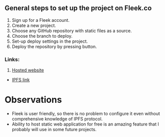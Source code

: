 ## General steps to set up the project on Fleek.co

1. Sign up for a Fleek account.
2. Create a new project.
3. Choose any GitHub repository with static files as a source.
4. Choose the branch to deploy.
5. Set-up deploy settings in the project.
6. Deploy the repository by pressing button.

### Links:

1. [Hosted website](https://jolly-surf-7395.on.fleek.co)
- [IPFS link](https://fleek.ipfs.io/ipfs/QmcD9cWaR4eRmC8VrucVoHDHpbCu1uEoAY7fuS2LR5JuqQ/)

# Observations
- Fleek is user friendly, so there is no problem to configure it even without comprehensive knowledge of IPFS protocol.
- Ability to host static web application for free is an amazing feature that I probably will use in some future projects.